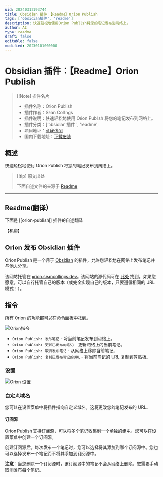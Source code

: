 ```yaml
---
uid: 20240312193744
title: Obsidian 插件：【Readme】Orion Publish
tags: ['obsidian插件', 'readme']
description: 快速轻松地使用Orion Publish将您的笔记发布到网络上。
author: AI
type: readme
draft: false
editable: false
modified: 20230101000000
---
```


# Obsidian 插件：【Readme】Orion Publish

> [!Note] 插件名片
> - 插件名称：Orion Publish
> - 插件作者：Sean Collings
> - 插件说明：快速轻松地使用 Orion Publish 将您的笔记发布到网络上。
> - 插件分类：['obsidian 插件 ', 'readme']
> - 项目地址：[点我访问](https://github.com/seanrcollings/orion-publish-plugin)
> - 国内下载地址：[下载安装](https://pkmer.cn/products/plugin/pluginMarket/?orion-publish)

## 概述

快速轻松地使用 Orion Publish 将您的笔记发布到网络上。

> [!tip] 原文出处
>
>下面自述文件的来源于 [Readme](https://ghproxy.net/https://raw.githubusercontent.com/seanrcollings/orion-publish-plugin/main/README.md)

---

## Readme(翻译）

下面是 [[orion-publish]] 插件的自述翻译

【机翻】

## Orion 发布 Obsidian 插件

Orion Publish 是一个用于 [Obsidian](https://obsidian.md) 的插件，允许您轻松地在网络上发布笔记并与他人分享。

该网站托管在 [orion.seancollings.dev](https://orion.seancollings.dev)。该网站的源代码可在 [此处](https://github.com/seanrcollings/orion-publish-site) 找到。如果您愿意，可以自行托管自己的版本（或完全实现自己的版本，只要遵循相同的 URL 模式！）。

## 指令

所有 Orion 的功能都可以在命令面板中找到。

![Orion指令](https://cdn.pkmer.cn/covers/orion-publish_2_0.png!pkmer)

- `Orion Publish: 发布笔记` - 将当前笔记发布到网络上。
- `Orion Publish: 更新已发布的笔记` - 更新网络上的当前笔记。
- `Orion Publish: 取消发布笔记` - 从网络上移除当前笔记。
- `Orion Publish: 复制已发布笔记的URL` - 将当前笔记的 URL 复制到剪贴板。

### 设置

![Orion 设置](https://cdn.pkmer.cn/covers/orion-publish_2_1.png!pkmer)

### 自定义域名

您可以在设置菜单中将插件指向自定义域名。这将更改您的笔记发布的 URL。

#### 订阅源

Orion Publish 支持订阅源，可以将多个笔记收集到一个单独的组中。您可以在设置菜单中创建一个订阅源。

创建订阅源后，每次发布一个笔记时，您可以选择将其添加到哪个订阅源中。您也可以选择发布一个笔记而不将其添加到订阅源中。

**注意**：当您删除一个订阅源时，该订阅源中的笔记不会从网络上删除。您需要手动取消发布每个笔记。
